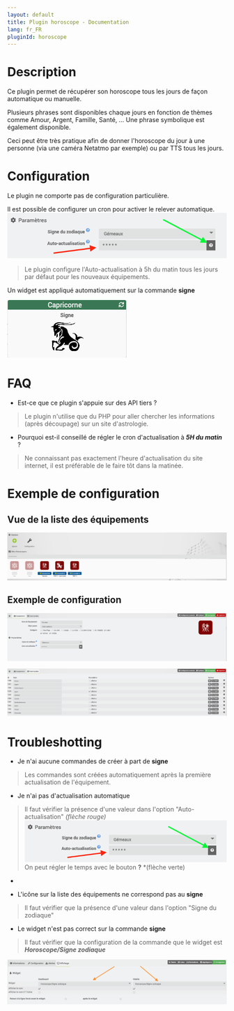```yaml
---
layout: default
title: Plugin horoscope - Documentation
lang: fr_FR
pluginId: horoscope
---
```


# Description

Ce plugin permet de récupérer son horoscope tous les jours de façon automatique ou manuelle.

Plusieurs phrases sont disponibles chaque jours en fonction de thèmes comme Amour, Argent, Famille, Santé, ...
Une phrase symbolique est également disponible.

Ceci peut être très pratique afin de donner l'horoscope du jour à une personne (via une caméra Netatmo par exemple) ou par TTS tous les jours.

# Configuration

Le plugin ne comporte pas de configuration particulière.

Il est possible de configurer un cron pour activer le relever automatique.
![exemple commandes](../images/faq_cron.png)
> Le plugin configure l'Auto-actualisation à 5h du matin tous les jours par défaut pour les nouveaux équipements.

Un widget est appliqué automatiquement sur la commande **signe**

![exemple commandes](../images/widget.png)

# FAQ

-   Est-ce que ce plugin s'appuie sur des API tiers ?

>Le plugin n'utilise que du PHP  pour aller chercher les informations (après découpage) sur un site d'astrologie.

-   Pourquoi est-il conseillé de régler le cron d'actualisation à ***5H du matin*** ?

>Ne connaissant pas exactement l'heure d'actualisation du site internet, il est préférable de le faire tôt dans la matinée.
>

# Exemple de configuration
## Vue de la liste des équipements
![exemple vue d'ensemble](../images/vue.png)

## Exemple de configuration

![exemple équipement](../images/equipement.png)

![exemple commandes](../images/commandes.png)

# Troubleshotting

- Je n'ai aucune commandes de créer à part de **signe**

>Les commandes sont créées automatiquement après la première actualisation de l'équipement.
>

- Je n'ai pas d'actualisation automatique

>Il faut vérifier la présence d'une valeur dans l'option "Auto-actualisation" *(flèche rouge)*
![exemple commandes](../images/faq_cron.png)
>On peut régler le temps avec le bouton **?** *(flèche verte)
*

- L'icône sur la liste des équipements ne correspond pas au **signe**

>Il faut vérifier que la présence d'une valeur dans l'option "Signe du zodiaque"
>

- Le widget n'est pas correct sur la commande **signe**

>Il faut vérifier que la configuration de la commande que le widget est ***Horoscope/Signe zodiaque***

![exemple commandes](../images/widget_info.png)
